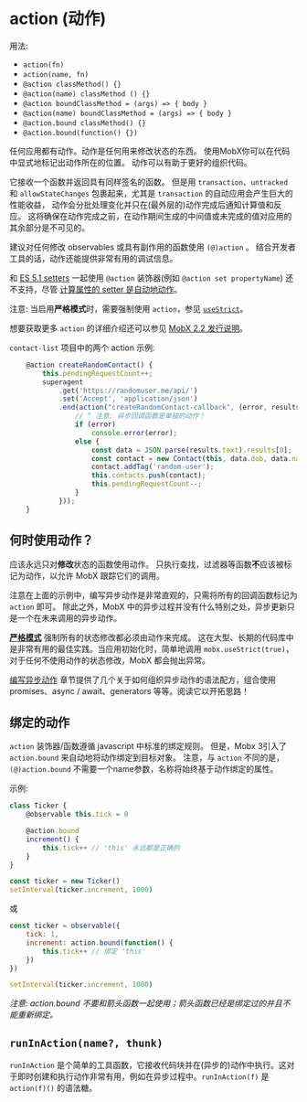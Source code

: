 # action (动作)

用法:
* `action(fn)`
* `action(name, fn)`
* `@action classMethod() {}`
* `@action(name) classMethod () {}`
* `@action boundClassMethod = (args) => { body }`
* `@action(name) boundClassMethod = (args) => { body }`
* `@action.bound classMethod() {}`
* `@action.bound(function() {})`

任何应用都有动作。动作是任何用来修改状态的东西。
使用MobX你可以在代码中显式地标记出动作所在的位置。
动作可以有助于更好的组织代码。

它接收一个函数并返回具有同样签名的函数。
但是用 `transaction`、`untracked` 和 `allowStateChanges` 包裹起来，尤其是 `transaction` 的自动应用会产生巨大的性能收益，
动作会分批处理变化并只在(最外层的)动作完成后通知计算值和反应。
这将确保在动作完成之前，在动作期间生成的中间值或未完成的值对应用的其余部分是不可见的。

建议对任何修改 observables 或具有副作用的函数使用 `(@)action` 。
结合开发者工具的话，动作还能提供非常有用的调试信息。

和 [ES 5.1 setters](http://www.ecma-international.org/ecma-262/5.1/#sec-11.1.5) 一起使用 `@action` 装饰器(例如 `@action set propertyName`) 还不支持，尽管 [计算属性的 setter 是自动地动作](https://github.com/mobxjs/mobx/blob/gh-pages/docs/refguide/computed-decorator.md#setters-for-computed-values)。

注意: 当启用**严格模式**时，需要强制使用 `action`，参见 [`useStrict`](https://github.com/mobxjs/mobx/blob/gh-pages/docs/refguide/api.md#usestrict)。

想要获取更多 `action` 的详细介绍还可以参见 [MobX 2.2 发行说明](https://medium.com/p/45cdc73c7c8d/)。

`contact-list` 项目中的两个 action 示例:

```javascript
	@action	createRandomContact() {
		this.pendingRequestCount++;
		superagent
			.get('https://randomuser.me/api/')
			.set('Accept', 'application/json')
			.end(action("createRandomContact-callback", (error, results) => {
				// ^ 注意: 异步回调函数是单独的动作！
				if (error)
					console.error(error);
				else {
					const data = JSON.parse(results.text).results[0];
					const contact = new Contact(this, data.dob, data.name, data.login.username, data.picture)
					contact.addTag('random-user');
					this.contacts.push(contact);
					this.pendingRequestCount--;
				}
			}));
	}
```

## 何时使用动作？

应该永远只对**修改**状态的函数使用动作。
只执行查找，过滤器等函数**不**应该被标记为动作，以允许 MobX 跟踪它们的调用。

注意在上面的示例中，编写异步动作是非常直观的，只需将所有的回调函数标记为 `action` 即可。
除此之外，MobX 中的异步过程并没有什么特别之处，异步更新只是一个在未来调用的异步动作。

[**严格模式**](https://github.com/mobxjs/mobx/blob/gh-pages/docs/refguide/api.md#usestrict) 强制所有的状态修改都必须由动作来完成。
这在大型、长期的代码库中是非常有用的最佳实践。当应用初始化时，简单地调用 `mobx.useStrict(true)`，对于任何不使用动作的状态修改，MobX 都会抛出异常。

[编写异步动作](https://mobx.js.org/best/actions.html) 章节提供了几个关于如何组织异步动作的语法配方，组合使用 promises、async / await、generators 等等。阅读它以开拓思路！

## 绑定的动作

`action` 装饰器/函数遵循 javascript 中标准的绑定规则。
但是，Mobx 3引入了 `action.bound` 来自动地将动作绑定到目标对象。
注意，与 `action` 不同的是，`(@)action.bound` 不需要一个name参数，名称将始终基于动作绑定的属性。

示例:

```javascript
class Ticker {
	@observable this.tick = 0

	@action.bound
	increment() {
		this.tick++ // 'this' 永远都是正确的
	}
}

const ticker = new Ticker()
setInterval(ticker.increment, 1000)
```

或

```javascript
const ticker = observable({
	tick: 1,
	increment: action.bound(function() {
		this.tick++ // 绑定 'this'
	})
})

setInterval(ticker.increment, 1000)
```

_注意: *action.bound* 不要和箭头函数一起使用；箭头函数已经是绑定过的并且不能重新绑定。_

## `runInAction(name?, thunk)`

`runInAction` 是个简单的工具函数，它接收代码块并在(异步的)动作中执行。这对于即时创建和执行动作非常有用，例如在异步过程中。`runInAction(f)` 是 `action(f)()` 的语法糖。

